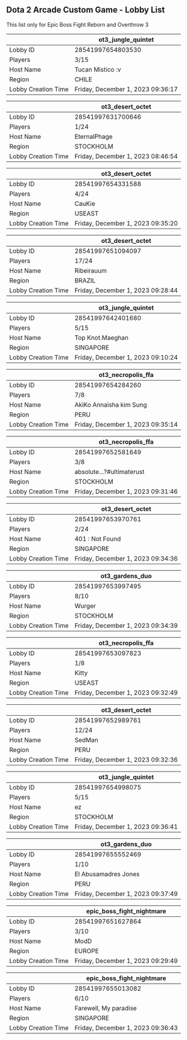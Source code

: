 ## Dota 2 Arcade Custom Game - Lobby List

This list only for Epic Boss Fight Reborn and Overthrow 3

|  | ot3_jungle_quintet |
| ------ | ------ |
| Lobby ID | 28541997654803530 |
| Players | 3/15 |
| Host Name | Tucan Mistico :v |
| Region | CHILE |
| Lobby Creation Time | Friday, December 1, 2023 09:36:17 |


|  | ot3_desert_octet |
| ------ | ------ |
| Lobby ID | 28541997631700646 |
| Players | 1/24 |
| Host Name | EternalPhage |
| Region | STOCKHOLM |
| Lobby Creation Time | Friday, December 1, 2023 08:46:54 |


|  | ot3_desert_octet |
| ------ | ------ |
| Lobby ID | 28541997654331588 |
| Players | 4/24 |
| Host Name | CauKie |
| Region | USEAST |
| Lobby Creation Time | Friday, December 1, 2023 09:35:20 |


|  | ot3_desert_octet |
| ------ | ------ |
| Lobby ID | 28541997651094097 |
| Players | 17/24 |
| Host Name | Ribeirauum |
| Region | BRAZIL |
| Lobby Creation Time | Friday, December 1, 2023 09:28:44 |


|  | ot3_jungle_quintet |
| ------ | ------ |
| Lobby ID | 28541997642401680 |
| Players | 5/15 |
| Host Name | Top Knot.Maeghan |
| Region | SINGAPORE |
| Lobby Creation Time | Friday, December 1, 2023 09:10:24 |


|  | ot3_necropolis_ffa |
| ------ | ------ |
| Lobby ID | 28541997654284260 |
| Players | 7/8 |
| Host Name | AkiKo Annaisha kim Sung |
| Region | PERU |
| Lobby Creation Time | Friday, December 1, 2023 09:35:14 |


|  | ot3_necropolis_ffa |
| ------ | ------ |
| Lobby ID | 28541997652581649 |
| Players | 3/8 |
| Host Name | absolute...?#ultimaterust |
| Region | STOCKHOLM |
| Lobby Creation Time | Friday, December 1, 2023 09:31:46 |


|  | ot3_desert_octet |
| ------ | ------ |
| Lobby ID | 28541997653970761 |
| Players | 2/24 |
| Host Name | 401 : Not Found |
| Region | SINGAPORE |
| Lobby Creation Time | Friday, December 1, 2023 09:34:36 |


|  | ot3_gardens_duo |
| ------ | ------ |
| Lobby ID | 28541997653997495 |
| Players | 8/10 |
| Host Name | Wurger |
| Region | STOCKHOLM |
| Lobby Creation Time | Friday, December 1, 2023 09:34:39 |


|  | ot3_necropolis_ffa |
| ------ | ------ |
| Lobby ID | 28541997653097823 |
| Players | 1/8 |
| Host Name | Kitty |
| Region | USEAST |
| Lobby Creation Time | Friday, December 1, 2023 09:32:49 |


|  | ot3_desert_octet |
| ------ | ------ |
| Lobby ID | 28541997652989761 |
| Players | 12/24 |
| Host Name | SedMan |
| Region | PERU |
| Lobby Creation Time | Friday, December 1, 2023 09:32:36 |


|  | ot3_jungle_quintet |
| ------ | ------ |
| Lobby ID | 28541997654998075 |
| Players | 5/15 |
| Host Name | ez |
| Region | STOCKHOLM |
| Lobby Creation Time | Friday, December 1, 2023 09:36:41 |


|  | ot3_gardens_duo |
| ------ | ------ |
| Lobby ID | 28541997655552469 |
| Players | 1/10 |
| Host Name | El Abusamadres Jones |
| Region | PERU |
| Lobby Creation Time | Friday, December 1, 2023 09:37:49 |


|  | epic_boss_fight_nightmare |
| ------ | ------ |
| Lobby ID | 28541997651627864 |
| Players | 3/10 |
| Host Name | ModD |
| Region | EUROPE |
| Lobby Creation Time | Friday, December 1, 2023 09:29:49 |


|  | epic_boss_fight_nightmare |
| ------ | ------ |
| Lobby ID | 28541997655013082 |
| Players | 6/10 |
| Host Name | Farewell, My paradise |
| Region | SINGAPORE |
| Lobby Creation Time | Friday, December 1, 2023 09:36:43 |


